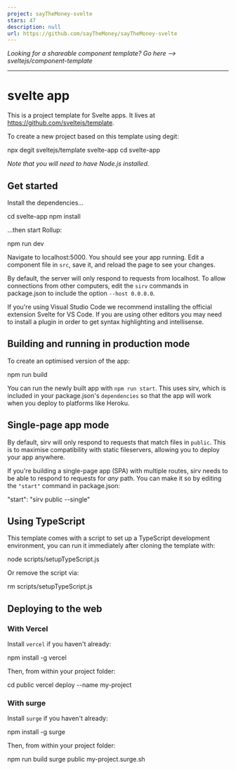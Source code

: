```yaml
---
project: sayTheMoney-svelte
stars: 47
description: null
url: https://github.com/sayTheMoney/sayTheMoney-svelte
---
```


_Looking for a shareable component template? Go here --> sveltejs/component-template_

* * *

svelte app
==========

This is a project template for Svelte apps. It lives at https://github.com/sveltejs/template.

To create a new project based on this template using degit:

npx degit sveltejs/template svelte-app
cd svelte-app

_Note that you will need to have Node.js installed._

Get started
-----------

Install the dependencies...

cd svelte-app
npm install

...then start Rollup:

npm run dev

Navigate to localhost:5000. You should see your app running. Edit a component file in `src`, save it, and reload the page to see your changes.

By default, the server will only respond to requests from localhost. To allow connections from other computers, edit the `sirv` commands in package.json to include the option `--host 0.0.0.0`.

If you're using Visual Studio Code we recommend installing the official extension Svelte for VS Code. If you are using other editors you may need to install a plugin in order to get syntax highlighting and intellisense.

Building and running in production mode
---------------------------------------

To create an optimised version of the app:

npm run build

You can run the newly built app with `npm run start`. This uses sirv, which is included in your package.json's `dependencies` so that the app will work when you deploy to platforms like Heroku.

Single-page app mode
--------------------

By default, sirv will only respond to requests that match files in `public`. This is to maximise compatibility with static fileservers, allowing you to deploy your app anywhere.

If you're building a single-page app (SPA) with multiple routes, sirv needs to be able to respond to requests for _any_ path. You can make it so by editing the `"start"` command in package.json:

"start": "sirv public --single"

Using TypeScript
----------------

This template comes with a script to set up a TypeScript development environment, you can run it immediately after cloning the template with:

node scripts/setupTypeScript.js

Or remove the script via:

rm scripts/setupTypeScript.js

Deploying to the web
--------------------

### With Vercel

Install `vercel` if you haven't already:

npm install -g vercel

Then, from within your project folder:

cd public
vercel deploy --name my-project

### With surge

Install `surge` if you haven't already:

npm install -g surge

Then, from within your project folder:

npm run build
surge public my-project.surge.sh
